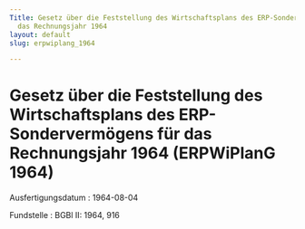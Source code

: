 ```yaml
---
Title: Gesetz über die Feststellung des Wirtschaftsplans des ERP-Sondervermögens für
  das Rechnungsjahr 1964
layout: default
slug: erpwiplang_1964

---
```


# Gesetz über die Feststellung des Wirtschaftsplans des ERP-Sondervermögens für das Rechnungsjahr 1964 (ERPWiPlanG 1964)

Ausfertigungsdatum
:   1964-08-04

Fundstelle
:   BGBl II: 1964, 916

